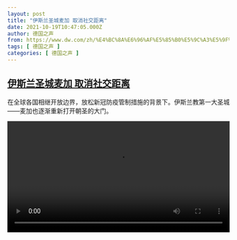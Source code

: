 ```yaml
---
layout: post
title: "伊斯兰圣城麦加 取消社交距离"
date: 2021-10-19T10:47:05.000Z
author: 德国之声
from: https://www.dw.com/zh/%E4%BC%8A%E6%96%AF%E5%85%B0%E5%9C%A3%E5%9F%8E%E9%BA%A6%E5%8A%A0%20%E5%8F%96%E6%B6%88%E7%A4%BE%E4%BA%A4%E8%B7%9D%E7%A6%BB/a-59546213
tags: [ 德国之声 ]
categories: [ 德国之声 ]
---
```

<!--1634640425000-->
[伊斯兰圣城麦加 取消社交距离](https://www.dw.com/zh/%E4%BC%8A%E6%96%AF%E5%85%B0%E5%9C%A3%E5%9F%8E%E9%BA%A6%E5%8A%A0%20%E5%8F%96%E6%B6%88%E7%A4%BE%E4%BA%A4%E8%B7%9D%E7%A6%BB/a-59546213)
------

<div>
<p>在全球各国相继开放边界，放松新冠防疫管制措施的背景下。伊斯兰教第一大圣城——麦加也逐渐重新打开朝圣的大门。</small></p><video src="https://tvdownloaddw-a.akamaihd.net/dwtv_video/flv/vdt_zh/2021/bchi211019_001_3ca2amecca-covid_sd_sor.mp4" controls style="width:100%"></video>
</div>
